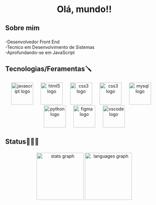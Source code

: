 <h1 align="center">Olá, mundo!!</h1>

###

<h2 align="left">Sobre mim</h2>

###

<p align="left">-Desenvolvedor Front End<br>-Tecnico em Desenvolvimento de Sistemas<br>-Aprofundando-se em JavaScript</p>

###

<h2 align="left">Tecnologias/Feramentas🪛</h2>

###

<div align="center">
  <img src="https://skillicons.dev/icons?i=js" height="70" alt="javascript logo"  />
  <img width="16" />
  <img src="https://skillicons.dev/icons?i=html" height="70" alt="html5 logo"  />
  <img width="16" />
  <img src="https://skillicons.dev/icons?i=css" height="70" alt="css3 logo"  />
  <img width="16" />
  <img src="https://skillicons.dev/icons?i=react" height="70" alt="css3 logo"  />
  <img width="16" />
  <img src="https://skillicons.dev/icons?i=mysql" height="70" alt="mysql logo"  />
  <img width="16" />
  <img src="https://skillicons.dev/icons?i=py" height="70" alt="python logo"  />
  <img width="16" />
  <img src="https://skillicons.dev/icons?i=figma" height="70" alt="figma logo"  />
  <img width="16" />
  <img src="https://skillicons.dev/icons?i=vscode" height="70" alt="vscode logo"  />
</div>

###

<h2 align="left">Status👨🏽‍💻</h2>

###

<div align="center">
  <img src="https://github-readme-stats.vercel.app/api?username=DevVitorlevi&hide_title=false&hide_rank=false&show_icons=true&include_all_commits=true&count_private=true&disable_animations=false&theme=midnight-purple&locale=pt-br&hide_border=false&order=1" height="150" alt="stats graph"  />
  <img src="https://github-readme-stats.vercel.app/api/top-langs?username=DevVitorlevi&locale=pt-br&hide_title=false&layout=compact&card_width=320&langs_count=4&theme=midnight-purple&hide_border=false&order=2" height="150" alt="languages graph"  />
</div>

###



###
